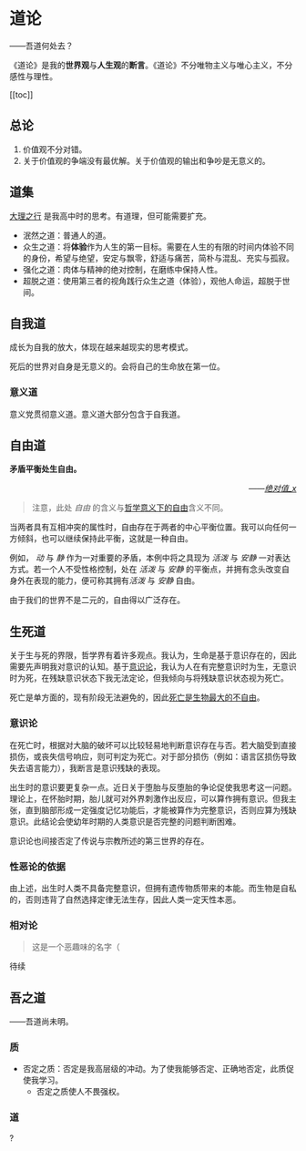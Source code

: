 # 道论
<div class="subtitle">——吾道何处去？</div>

《道论》是我的**世界观**与**人生观**的**断言**。《道论》不分唯物主义与唯心主义，不分感性与理性。

[[toc]]
## 总论
1. 价值观不分对错。
2. 关于价值观的争端没有最优解。关于价值观的输出和争吵是无意义的。
## 道集
[大理之行](../essay.md#大理之行) 是我高中时的思考。有道理，但可能需要扩充。
* 泯然之道：普通人的道。
* 众生之道：将**体验**作为人生的第一目标。需要在人生的有限的时间内体验不同的身份，希望与绝望，安定与飘零，舒适与痛苦，简朴与混乱、充实与孤寂。
* 强化之道：肉体与精神的绝对控制，在磨练中保持人性。
* 超脱之道：使用第三者的视角践行众生之道（体验），观他人命运，超脱于世间。
## 自我道
成长为自我的放大，体现在越来越现实的思考模式。

死后的世界对自身是无意义的。会将自己的生命放在第一位。
### 意义道
意义党贯彻意义道。意义道大部分包含于自我道。
## 自由道
**矛盾平衡处生自由。**<div style="text-align: right;font-style: italic;">——[绝对值_x](../essay.md/#_2023-02-16)</div>
> 注意，此处 *自由* 的含义与[哲学意义下的自由](https://zh.wikipedia.org/zh-cn/%E8%87%AA%E7%94%B)含义不同。

当两者具有互相冲突的属性时，自由存在于两者的中心平衡位置。我可以向任何一方倾斜，也可以继续保持此平衡，这就是一种自由。

例如， *动* 与 *静* 作为一对重要的矛盾，本例中将之具现为 *活泼* 与 *安静* 一对表达方式。若一个人不受性格控制，处在 *活泼* 与 *安静* 的平衡点，并拥有念头改变自身外在表现的能力，便可称其拥有*活泼* 与 *安静* 自由。

由于我们的世界不是二元的，自由得以广泛存在。
## 生死道
关于生与死的界限，哲学界有着许多观点。我认为，生命是基于意识存在的，因此需要先声明我对意识的认知。基于[意识论](#意识论)，我认为人在有完整意识时为生，无意识时为死，在残缺意识状态下我无法定论，但我倾向与将残缺意识状态视为死亡。

死亡是单方面的，现有阶段无法避免的，因此[死亡是生物最大的不自由](../essay.md#_2023-03-07)。
### 意识论
在死亡时，根据对大脑的破坏可以比较轻易地判断意识存在与否。若大脑受到直接损伤，或丧失信号响应，则可判定为死亡。对于部分损伤（例如：语言区损伤导致失去语言能力），我断言是意识残缺的表现。

出生时的意识要更复杂一点。近日关于堕胎与反堕胎的争论促使我思考这一问题。理论上，在怀胎时期，胎儿就可对外界刺激作出反应，可以算作拥有意识。但我主张，直到脑部形成一定强度记忆功能后，才能被算作为完整意识，否则应算为残缺意识。此结论会使幼年时期的人类意识是否完整的问题判断困难。

意识论也间接否定了传说与宗教所述的第三世界的存在。
### 性恶论的依据
由上述，出生时人类不具备完整意识，但拥有遗传物质带来的本能。而生物是自私的，否则违背了自然选择定律无法生存，因此人类一定天性本恶。
### 相对论
> 这是一个恶趣味的名字（

待续
## 吾之道
<div class="subtitle">——吾道尚未明。</div>

### 质
* 否定之质：否定是我高层级的冲动。为了使我能够否定、正确地否定，此质促使我学习。
    * 否定之质使人不畏强权。
### 道
?